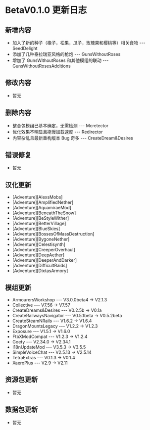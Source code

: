 # BetaV0.1.0 更新日志

## 新增内容

- 加入了新的种子（橡子，松果，瓜子，玫瑰果和樱桃等）相关食物 --- SeedDelight
- 添加了几种泰拉瑞亚风格的枪炮 --- GunsWithoutRoses
- 增加了 GunsWithoutRoses 和其他模组的联动 --- GunsWithoutRosesAdditions


## 修改内容

- 暂无


## 删除内容

- 整合包模组已基本确定，无需检测 --- Mcretector
- 优化效果不明显且拖慢加载速度 --- Redirector
- 内容杂乱且最新重构版本 Bug 奇多 --- CreateDream&Desires


## 错误修复

- 暂无


## 汉化更新

- \[Adventure\]\[AlexsMobs\]
- \[Adventure\]\[AmplifiedNether\]
- \[Adventure\]\[AquamiraeMod\]
- \[Adventure\]\[BeneathTheSnow\]
- \[Adventure\]\[BeStyleWither\]
- \[Adventure\]\[BetterVillage\]
- \[Adventure\]\[BlueSkies\]
- \[Adventure\]\[BossesOfMassDestruction\]
- \[Adventure\]\[BygoneNether\]
- \[Adventure\]\[Celestisynth\]
- \[Adventure\]\[CreeperOverhaul\]
- \[Adventure\]\[DeepAether\]
- \[Adventure\]\[DeeperAndDarker\]
- \[Adventure\]\[DifficultRaids\]
- \[Adventure\]\[DixtasArmory\]

## 模组更新

- ArmourersWorkshop --- V3.0.0beta4 -> V2.1.3
- Collective --- V7.56 -> V7.57
- CreateDreams&Desires --- V0.2.5b -> V0.1a
- CreateRailwaysNavigator --- V0.5.1beta -> V0.5.2beta
- CreateSteamNRails --- V1.6.2 -> V1.6.4
- DragonMountsLegacy --- V1.2.2 -> V1.2.3
- Exposure --- V1.5.1 -> V1.6.0
- FtbXModCompat --- V1.2.3 -> V1.2.4
- Goety --- V2.34.0 -> V2.34.1
- I18nUpdateMod --- V3.5.3 -> V3.5.5
- SimpleVoiceChat --- V2.5.13 -> V2.5.14
- TetraExtras --- V0.1.3 -> V0.1.4
- XaeroPlus --- V2.9 -> V2.11

## 资源包更新

- 暂无

## 数据包更新

- 暂无
